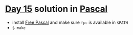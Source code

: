 # [Day 15](https://adventofcode.com/2020/day/15) solution in [Pascal](https://en.wikipedia.org/wiki/Pascal_(unit))

- install [Free Pascal](https://www.freepascal.org/) and make sure `fpc` is available in `$PATH`
- `$ make`
